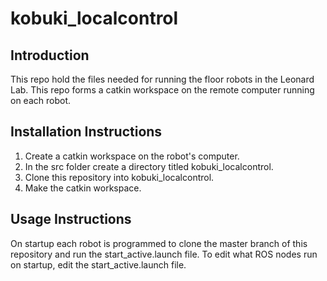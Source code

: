 # kobuki_localcontrol

## Introduction
This repo hold the files needed for running the floor robots in the Leonard Lab.  This repo forms a catkin workspace on the remote computer running on each robot. 

## Installation Instructions
1. Create a catkin workspace on the robot's computer.
2. In the src folder create a directory titled kobuki_localcontrol.
3. Clone this repository into kobuki_localcontrol.
4. Make the catkin workspace.

## Usage Instructions
On startup each robot is programmed to clone the master branch of this repository and run the start_active.launch file.  To edit what ROS nodes run on startup, edit the start_active.launch file.
